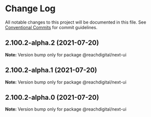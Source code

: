 # Change Log

All notable changes to this project will be documented in this file.
See [Conventional Commits](https://conventionalcommits.org) for commit guidelines.

## 2.100.2-alpha.2 (2021-07-20)

**Note:** Version bump only for package @reachdigital/next-ui





## 2.100.2-alpha.1 (2021-07-20)

**Note:** Version bump only for package @reachdigital/next-ui





## 2.100.2-alpha.0 (2021-07-20)

**Note:** Version bump only for package @reachdigital/next-ui
